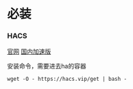 # 必装

### HACS

[官网](https://hacs.xyz/docs/setup/download)  [国内加速版](https://github.com/hacs-china)

安装命令，需要进去ha的容器

```shell
wget -O - https://hacs.vip/get | bash -
```





